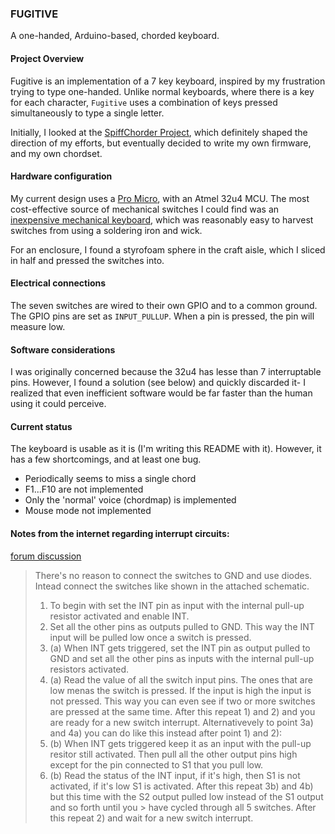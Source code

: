### FUGITIVE

A one-handed, Arduino-based, chorded keyboard.

#### Project Overview

Fugitive is an implementation of a 7 key keyboard, inspired by my frustration
trying to type one-handed.  Unlike normal keyboards, where there is a key for
each character, `Fugitive` uses a combination of keys pressed simultaneously to
type a single letter.

Initially, I looked at the [SpiffChorder Project], which definitely shaped the
direction of my efforts, but eventually decided to write my own firmware, and
my own chordset.

#### Hardware configuration

My current design uses a [Pro Micro], with an Atmel 32u4 MCU.  The most
cost-effective source of mechanical switches I could find was an [inexpensive
mechanical keyboard], which was reasonably easy to harvest switches from using a
soldering iron and wick.

For an enclosure, I found a styrofoam sphere in the craft aisle, which I sliced
in half and pressed the switches into.

#### Electrical connections

The seven switches are wired to their own GPIO and to a common ground. The GPIO
pins are set as `INPUT_PULLUP`. When a pin is pressed, the pin will measure low.

#### Software considerations

I was originally concerned because the 32u4 has lesse than 7 interruptable pins.
However, I found a solution (see below) and quickly discarded it- I realized
that even inefficient software would be far faster than the human using it could
perceive.

#### Current status

The keyboard is usable as it is (I'm writing this README with it).  However, it
has a few shortcomings, and at least one bug.

- Periodically seems to miss a single chord
- F1...F10 are not implemented
- Only the 'normal' voice (chordmap) is implemented
- Mouse mode not implemented



#### Notes from the internet regarding interrupt circuits:

[forum discussion](http://www.avrfreaks.net/forum/multiplex-several-switches-one-external-interrupt)

> There's no reason to connect the switches to GND and use diodes. Intead connect the switches like shown in the attached schematic.
> 1) To begin with set the INT pin as input with the internal pull-up resistor activated and enable INT.
> 2) Set all the other pins as outputs pulled to GND. This way the INT input will be pulled low once a switch is pressed.
> 3) (a) When INT gets triggered, set the INT pin as output pulled to GND and set all the other pins as inputs with the internal pull-up resistors activated.
> 4) (a) Read the value of all the switch input pins. The ones that are low menas the switch is pressed. If the input is high the input is not pressed. This way you can even see if two or more switches are pressed at the same time.
> After this repeat 1) and 2) and you are ready for a new switch interrupt.
> Alternativevely to point 3a) and 4a) you can do like this instead after point 1) and 2):
> 3) (b) When INT gets triggered keep it as an input with the pull-up resitor still activated. Then pull all the other output pins high except for the pin connected to S1 that you pull low.
> 4) (b) Read the status of the INT input, if it's high, then S1 is not activated, if it's low S1 is activated.
> After this repeat 3b) and 4b) but this time with the S2 output pulled low instead of the S1 output and so forth until you > have cycled through all 5 switches.
> After this repeat 2) and wait for a new switch interrupt.


[SpiffChorder Project]: http://chorder.cs.vassar.edu/
[Pro Micro]: https://www.amazon.com/gp/product/B01HCXMBOU
[inexpensive mechanical keyboard]: https://www.amazon.com/gp/product/B01MS8YTYX
